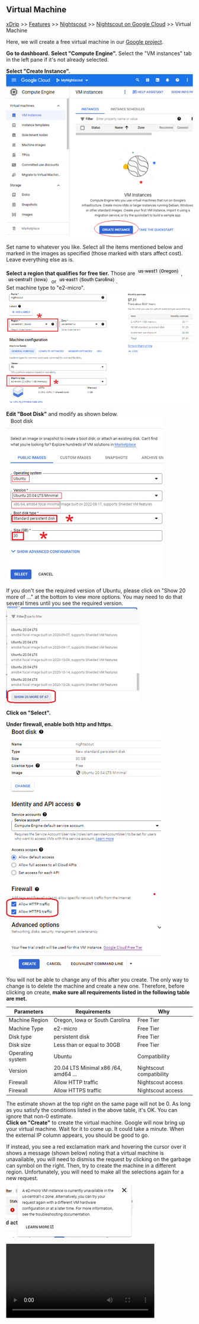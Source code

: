 ## Virtual Machine  
[xDrip](../../README.md) >> [Features](../Features_page) >> [Nightscout](../Nightscout_page) >> [Nightscout on Google Cloud](./GoogleCloud) >> Virtual Machine  
  
Here, we will create a free virtual machine in our [Google project](./NS_GCProject).   
  
**Go to dashboard.**  **Select "Compute Engine".**  Select the "VM instances" tab in the left pane if it's not already selected.  
  
**Select "Create Instance".**  
![](./images/CreateInstance.png)  
  
Set name to whatever you like.  Select all the items mentioned below and marked in the images as specified (those marked with stars affect cost).  Leave everything else as is.  
  
**Select a region that qualifies for free tier.**  Those are ![](./images/Oregon.png), ![](./images/Iowa.png) or ![](./images/S_Carolina.png).  
Set machine type to "e2-micro".    
![](./images/vm2.png)  
  
**Edit "Boot Disk"** and modify as shown below.  
![](./images/Disk2.png)  
  
If you don't see the required version of Ubuntu, please click on "Show 20 more of ..." at the bottom to view more options.  You may need to do that several times until you see the required version.  
![](./images/Show20More.png)  
  
**Click on "Select".**    
  
**Under firewall, enable both http and https.**  
![](./images/Firewall2.png)  
  
You will not be able to change any of this after you create.  The only way to change is to delete the machine and create a new one.  Therefore, before clicking on create, **make sure all requirements listed in the following table are met.**  
  
| Parameters | Requirements | Why |  
| ---------- | ------------ | ---- |  
| Machine Region    | Oregon, Iowa or South Carolina | Free Tier |  
| Machine Type | e2-micro | Free Tier |  
| Disk type    | persistent disk | Free Tier |  
| Disk size   |  Less than or equal to 30GB | Free Tier |  
| Operating system | Ubuntu | Compatibility |  
| Version | 20.04 LTS Minimal x86 /64, amd64 ... | Nightscout compatibility |  
| Firewall | Allow HTTP traffic | Nightscout access |  
| Firewall | Allow HTTPS traffic | Nightscout access |  
  
The estimate shown at the top right on the same page will not be 0.  As long as you satisfy the conditions listed in the above table, it's OK.  You can ignore that non-0 estimate.  
**Click on "Create"** to create the virtual machine.  Google will now bring up your virtual machine.  Wait for it to come up.  It could take a minute.  When the external IP column appears, you should be good to go.  
  
If instead, you see a red exclamation mark and hovering the cursor over it shows a message (shown below) noting that a virtual machine is unavailable, you will need to dismiss the request by clicking on the garbage can symbol on the right.  Then, try to create the machine in a different region.  Unfortunately, you will need to make all the selections again for a new request.    
![](./images/VM_Unavailable.png)  
  
<video width="400" controlsList="nodownload" src="./video/VM.mp4" controls>  
</video>    
  
